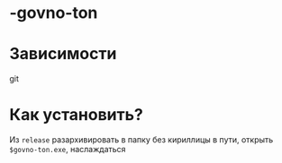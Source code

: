 # -govno-ton

# Зависимости
git
# Как установить?
Из `release` разархивировать в папку без кириллицы в пути, открыть `$govno-ton.exe`, наслаждаться